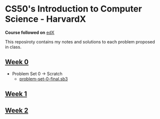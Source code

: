 # CS50's Introduction to Computer Science - HarvardX

**Course followed on** [edX](https://www.edx.org/course/cs50s-introduction-to-computer-science)

This reposiroty contains my notes and solutions to each problem proposed in class.

 ## [Week 0](https://cs50.harvard.edu/x/2020/weeks/0/)
 * Problem Set 0 → Scratch
    * [problem-set-0-final.sb3](./pset0/problem-set-0-final.sb3)
 
 ## [Week 1](https://cs50.harvard.edu/x/2020/weeks/1/)
 
 ## [Week 2](https://cs50.harvard.edu/x/2020/weeks/2/)
